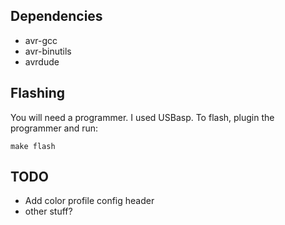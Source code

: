 ## Dependencies
- avr-gcc
- avr-binutils
- avrdude

## Flashing
You will need a programmer. I used USBasp. To flash, plugin the programmer and run:

`make flash`

## TODO

- Add color profile config header
- other stuff?